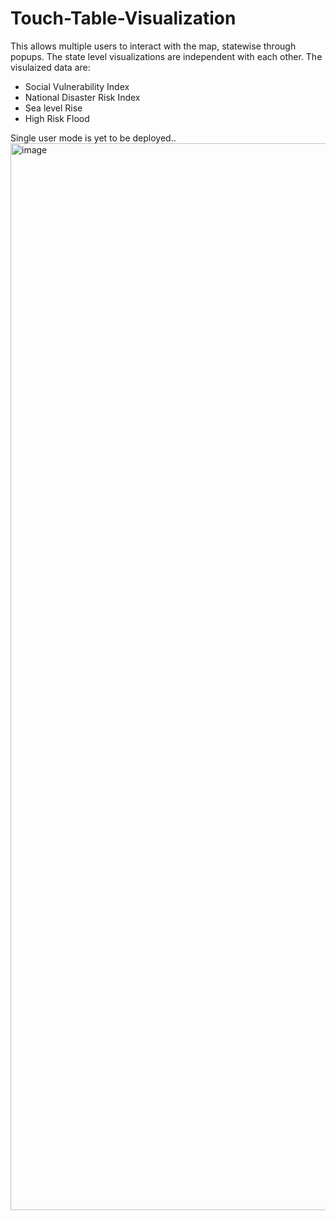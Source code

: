 # Touch-Table-Visualization

This allows multiple users to interact with the map, statewise through popups. The state level visualizations are independent with each other. The visulaized data are:
* Social Vulnerability Index
* National Disaster Risk Index
* Sea level Rise
* High Risk Flood 

Single user mode is yet to be deployed..
<img width="1707" alt="image" src="https://github.com/paridhi-parajuli/Touch-Table-Visualization/assets/46867571/93738136-2d32-478a-a1bc-b020c18a8a85">

